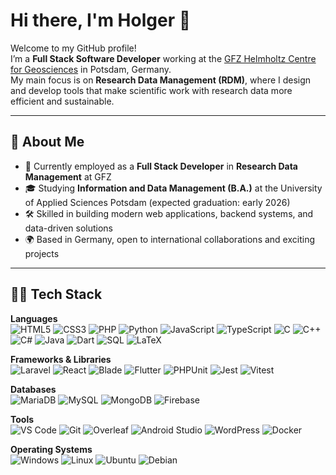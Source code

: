 # Hi there, I'm Holger 👋

Welcome to my GitHub profile!  
I’m a **Full Stack Software Developer** working at the [GFZ Helmholtz Centre for Geosciences](https://www.gfz.de/staff/holger.ehrmann/sec51) in Potsdam, Germany.  
My main focus is on **Research Data Management (RDM)**, where I design and develop tools that make scientific work with research data more efficient and sustainable.

---

## 🚀 About Me

- 💼 Currently employed as a **Full Stack Developer** in **Research Data Management** at GFZ
- 🎓 Studying **Information and Data Management (B.A.)** at the University of Applied Sciences Potsdam (expected graduation: early 2026)
- 🛠 Skilled in building modern web applications, backend systems, and data-driven solutions
- 🌍 Based in Germany, open to international collaborations and exciting projects

---

## 🧑‍💻 Tech Stack

**Languages**  
![HTML5](https://img.shields.io/badge/HTML5-E34F26?style=flat&logo=html5&logoColor=white)
![CSS3](https://img.shields.io/badge/CSS3-1572B6?style=flat&logo=css3&logoColor=white)
![PHP](https://img.shields.io/badge/PHP-777BB4?style=flat&logo=php&logoColor=white)
![Python](https://img.shields.io/badge/Python-3776AB?style=flat&logo=python&logoColor=white)
![JavaScript](https://img.shields.io/badge/JavaScript-F7DF1E?style=flat&logo=javascript&logoColor=black)
![TypeScript](https://img.shields.io/badge/TypeScript-3178C6?style=flat&logo=typescript&logoColor=white)
![C](https://img.shields.io/badge/C-00599C?style=flat&logo=c&logoColor=white)
![C++](https://img.shields.io/badge/C++-00599C?style=flat&logo=cplusplus&logoColor=white)
![C#](https://img.shields.io/badge/C%23-239120?style=flat&logo=c-sharp&logoColor=white)
![Java](https://img.shields.io/badge/Java-007396?style=flat&logo=java&logoColor=white)
![Dart](https://img.shields.io/badge/Dart-0175C2?style=flat&logo=dart&logoColor=white)
![SQL](https://img.shields.io/badge/SQL-003B57?style=flat&logo=database&logoColor=white)
![LaTeX](https://img.shields.io/badge/LaTeX-008080?style=flat&logo=latex&logoColor=white)

**Frameworks & Libraries**  
![Laravel](https://img.shields.io/badge/Laravel-FF2D20?style=flat&logo=laravel&logoColor=white)
![React](https://img.shields.io/badge/React-61DAFB?style=flat&logo=react&logoColor=black)
![Blade](https://img.shields.io/badge/Blade-FF2D20?style=flat&logo=laravel&logoColor=white)
![Flutter](https://img.shields.io/badge/Flutter-02569B?style=flat&logo=flutter&logoColor=white)
![PHPUnit](https://img.shields.io/badge/PHPUnit-36648B?style=flat&logo=php&logoColor=white)
![Jest](https://img.shields.io/badge/Jest-C21325?style=flat&logo=jest&logoColor=white)
![Vitest](https://img.shields.io/badge/Vitest-6E9F18?style=flat&logo=vitest&logoColor=white)

**Databases**  
![MariaDB](https://img.shields.io/badge/MariaDB-003545?style=flat&logo=mariadb&logoColor=white)
![MySQL](https://img.shields.io/badge/MySQL-4479A1?style=flat&logo=mysql&logoColor=white)
![MongoDB](https://img.shields.io/badge/MongoDB-47A248?style=flat&logo=mongodb&logoColor=white)
![Firebase](https://img.shields.io/badge/Firebase-FFCA28?style=flat&logo=firebase&logoColor=black)

**Tools**  
![VS Code](https://img.shields.io/badge/VS%20Code-007ACC?style=flat&logo=visual-studio-code&logoColor=white)
![Git](https://img.shields.io/badge/Git-F05032?style=flat&logo=git&logoColor=white)
![Overleaf](https://img.shields.io/badge/Overleaf-47A141?style=flat&logo=overleaf&logoColor=white)
![Android Studio](https://img.shields.io/badge/Android%20Studio-3DDC84?style=flat&logo=android-studio&logoColor=white)
![WordPress](https://img.shields.io/badge/WordPress-21759B?style=flat&logo=wordpress&logoColor=white)
![Docker](https://img.shields.io/badge/Docker-2496ED?style=flat&logo=docker&logoColor=white)

**Operating Systems**  
![Windows](https://img.shields.io/badge/Windows-0078D6?style=flat&logo=windows&logoColor=white)
![Linux](https://img.shields.io/badge/Linux-FCC624?style=flat&logo=linux&logoColor=black)
![Ubuntu](https://img.shields.io/badge/Ubuntu-E95420?style=flat&logo=ubuntu&logoColor=white)
![Debian](https://img.shields.io/badge/Debian-A81D33?style=flat&logo=debian&logoColor=white)
